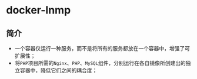 # docker-lnmp

## 简介
+ 一个容器仅运行一种服务，而不是将所有的服务都放在一个容器中，增强了可扩展性；
+ 将`PHP`项目所需的`Nginx`、`PHP`、`MySQL`组件，分别运行在各自镜像所创建出的独立容器中，降低它们之间的耦合度；
